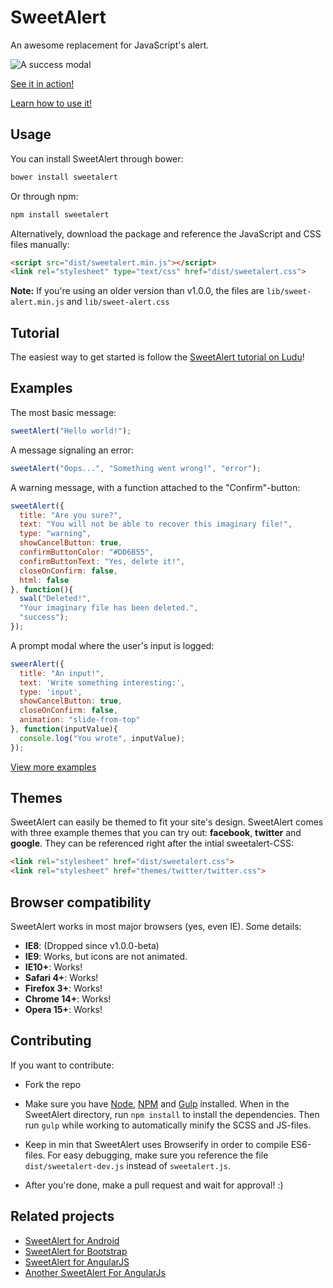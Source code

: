 SweetAlert
==========

An awesome replacement for JavaScript's alert.

![A success modal](https://raw.github.com/t4t5/sweetalert/master/sweetalert.gif)

[See it in action!](http://t4t5.github.io/sweetalert)

[Learn how to use it!](https://www.ludu.co/lesson/how-to-use-sweetalert)


Usage
-----

You can install SweetAlert through bower:

```bash
bower install sweetalert
```

Or through npm:

```bash
npm install sweetalert
```

Alternatively, download the package and reference the JavaScript and CSS files manually:

```html
<script src="dist/sweetalert.min.js"></script>
<link rel="stylesheet" type="text/css" href="dist/sweetalert.css">
```
**Note:** If you're using an older version than v1.0.0, the files are `lib/sweet-alert.min.js` and `lib/sweet-alert.css`


Tutorial
--------

The easiest way to get started is follow the [SweetAlert tutorial on Ludu](https://www.ludu.co/lesson/how-to-use-sweetalert)!


Examples
--------

The most basic message:

```javascript
sweetAlert("Hello world!");
```

A message signaling an error:

```javascript
sweetAlert("Oops...", "Something went wrong!", "error");
```

A warning message, with a function attached to the "Confirm"-button:

```javascript
sweetAlert({
  title: "Are you sure?",
  text: "You will not be able to recover this imaginary file!",
  type: "warning",
  showCancelButton: true,
  confirmButtonColor: "#DD6B55",
  confirmButtonText: "Yes, delete it!",
  closeOnConfirm: false,
  html: false
}, function(){
  swal("Deleted!",
  "Your imaginary file has been deleted.",
  "success");
});
```

A prompt modal where the user's input is logged:

```javascript
sweerAlert({
  title: "An input!",
  text: 'Write something interesting:',
  type: 'input',
  showCancelButton: true,
  closeOnConfirm: false,
  animation: "slide-from-top"
}, function(inputValue){
  console.log("You wrote", inputValue);   
});
```

[View more examples](http://t4t5.github.io/sweetalert)


Themes
------

SweetAlert can easily be themed to fit your site's design. SweetAlert comes with three example themes that you can try out: **facebook**, **twitter** and **google**. They can be referenced right after the intial sweetalert-CSS:
```html
<link rel="stylesheet" href="dist/sweetalert.css">
<link rel="stylesheet" href="themes/twitter/twitter.css">
```


Browser compatibility
---------------------

SweetAlert works in most major browsers (yes, even IE). Some details:

- **IE8**: (Dropped since v1.0.0-beta)
- **IE9**: Works, but icons are not animated.
- **IE10+**: Works!
- **Safari 4+**: Works!
- **Firefox 3+**: Works!
- **Chrome 14+**: Works!
- **Opera 15+**: Works!


Contributing
------------

If you want to contribute:

- Fork the repo

- Make sure you have [Node](http://nodejs.org/), [NPM](https://www.npmjs.com/) and [Gulp](http://gulpjs.com/) installed. When in the SweetAlert directory, run `npm install` to install the dependencies. Then run `gulp` while working to automatically minify the SCSS and JS-files.

- Keep in min that SweetAlert uses Browserify in order to compile ES6-files. For easy debugging, make sure you reference the file `dist/sweetalert-dev.js` instead of `sweetalert.js`.

- After you're done, make a pull request and wait for approval! :)


Related projects
----------------

* [SweetAlert for Android](https://github.com/pedant/sweet-alert-dialog)
* [SweetAlert for Bootstrap](https://github.com/lipis/bootstrap-sweetalert)
* [SweetAlert for AngularJS](https://github.com/oitozero/ngSweetAlert)
* [Another SweetAlert For AngularJs](https://github.com/tushariscoolster/ng-sweet-alert)

